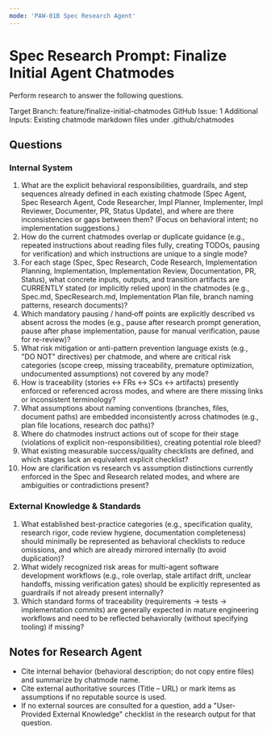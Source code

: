```yaml
---
mode: 'PAW-01B Spec Research Agent'
---
```


# Spec Research Prompt: Finalize Initial Agent Chatmodes
Perform research to answer the following questions.

Target Branch: feature/finalize-initial-chatmodes
GitHub Issue: 1
Additional Inputs: Existing chatmode markdown files under .github/chatmodes

## Questions
### Internal System
1. What are the explicit behavioral responsibilities, guardrails, and step sequences already defined in each existing chatmode (Spec Agent, Spec Research Agent, Code Researcher, Impl Planner, Implementer, Impl Reviewer, Documenter, PR, Status Update), and where are there inconsistencies or gaps between them? (Focus on behavioral intent; no implementation suggestions.)
2. How do the current chatmodes overlap or duplicate guidance (e.g., repeated instructions about reading files fully, creating TODOs, pausing for verification) and which instructions are unique to a single mode?
3. For each stage (Spec, Spec Research, Code Research, Implementation Planning, Implementation, Implementation Review, Documentation, PR, Status), what concrete inputs, outputs, and transition artifacts are CURRENTLY stated (or implicitly relied upon) in the chatmodes (e.g., Spec.md, SpecResearch.md, Implementation Plan file, branch naming patterns, research documents)?
4. Which mandatory pausing / hand‑off points are explicitly described vs absent across the modes (e.g., pause after research prompt generation, pause after phase implementation, pause for manual verification, pause for re-review)?
5. What risk mitigation or anti-pattern prevention language exists (e.g., "DO NOT" directives) per chatmode, and where are critical risk categories (scope creep, missing traceability, premature optimization, undocumented assumptions) not covered by any mode?
6. How is traceability (stories ↔ FRs ↔ SCs ↔ artifacts) presently enforced or referenced across modes, and where are there missing links or inconsistent terminology?
7. What assumptions about naming conventions (branches, files, document paths) are embedded inconsistently across chatmodes (e.g., plan file locations, research doc paths)?
8. Where do chatmodes instruct actions out of scope for their stage (violations of explicit non-responsibilities), creating potential role bleed?
9. What existing measurable success/quality checklists are defined, and which stages lack an equivalent explicit checklist?
10. How are clarification vs research vs assumption distinctions currently enforced in the Spec and Research related modes, and where are ambiguities or contradictions present?

### External Knowledge & Standards
1. What established best-practice categories (e.g., specification quality, research rigor, code review hygiene, documentation completeness) should minimally be represented as behavioral checklists to reduce omissions, and which are already mirrored internally (to avoid duplication)?
2. What widely recognized risk areas for multi-agent software development workflows (e.g., role overlap, stale artifact drift, unclear handoffs, missing verification gates) should be explicitly represented as guardrails if not already present internally?
3. Which standard forms of traceability (requirements → tests → implementation commits) are generally expected in mature engineering workflows and need to be reflected behaviorally (without specifying tooling) if missing?

## Notes for Research Agent
- Cite internal behavior (behavioral description; do not copy entire files) and summarize by chatmode name.
- Cite external authoritative sources (Title – URL) or mark items as assumptions if no reputable source is used.
- If no external sources are consulted for a question, add a "User-Provided External Knowledge" checklist in the research output for that question.
